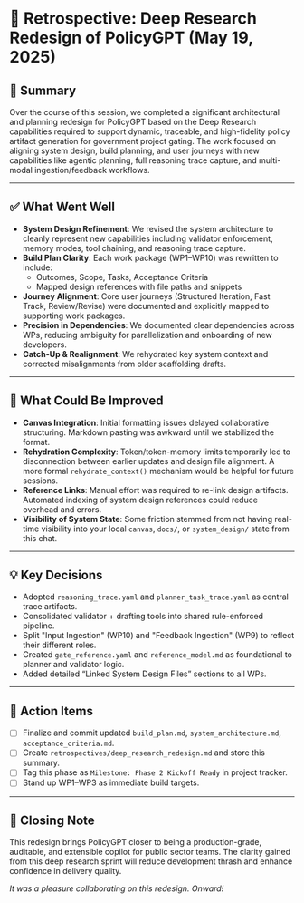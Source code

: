 # 🧠 Retrospective: Deep Research Redesign of PolicyGPT (May 19, 2025)

## 🌟 Summary

Over the course of this session, we completed a significant architectural and planning redesign for PolicyGPT based on the Deep Research capabilities required to support dynamic, traceable, and high-fidelity policy artifact generation for government project gating. The work focused on aligning system design, build planning, and user journeys with new capabilities like agentic planning, full reasoning trace capture, and multi-modal ingestion/feedback workflows.

---

## ✅ What Went Well

- **System Design Refinement**: We revised the system architecture to cleanly represent new capabilities including validator enforcement, memory modes, tool chaining, and reasoning trace capture.
- **Build Plan Clarity**: Each work package (WP1–WP10) was rewritten to include:
  - Outcomes, Scope, Tasks, Acceptance Criteria
  - Mapped design references with file paths and snippets
- **Journey Alignment**: Core user journeys (Structured Iteration, Fast Track, Review/Revise) were documented and explicitly mapped to supporting work packages.
- **Precision in Dependencies**: We documented clear dependencies across WPs, reducing ambiguity for parallelization and onboarding of new developers.
- **Catch-Up & Realignment**: We rehydrated key system context and corrected misalignments from older scaffolding drafts.

---

## 🧩 What Could Be Improved

- **Canvas Integration**: Initial formatting issues delayed collaborative structuring. Markdown pasting was awkward until we stabilized the format.
- **Rehydration Complexity**: Token/token-memory limits temporarily led to disconnection between earlier updates and design file alignment. A more formal `rehydrate_context()` mechanism would be helpful for future sessions.
- **Reference Links**: Manual effort was required to re-link design artifacts. Automated indexing of system design references could reduce overhead and errors.
- **Visibility of System State**: Some friction stemmed from not having real-time visibility into your local `canvas`, `docs/`, or `system_design/` state from this chat.

---

## 💡 Key Decisions

- Adopted `reasoning_trace.yaml` and `planner_task_trace.yaml` as central trace artifacts.
- Consolidated validator + drafting tools into shared rule-enforced pipeline.
- Split "Input Ingestion" (WP10) and "Feedback Ingestion" (WP9) to reflect their different roles.
- Created `gate_reference.yaml` and `reference_model.md` as foundational to planner and validator logic.
- Added detailed “Linked System Design Files” sections to all WPs.

---

## 📌 Action Items

- [ ] Finalize and commit updated `build_plan.md`, `system_architecture.md`, `acceptance_criteria.md`.
- [ ] Create `retrospectives/deep_research_redesign.md` and store this summary.
- [ ] Tag this phase as `Milestone: Phase 2 Kickoff Ready` in project tracker.
- [ ] Stand up WP1–WP3 as immediate build targets.

---

## 🏁 Closing Note

This redesign brings PolicyGPT closer to being a production-grade, auditable, and extensible copilot for public sector teams. The clarity gained from this deep research sprint will reduce development thrash and enhance confidence in delivery quality.

_It was a pleasure collaborating on this redesign. Onward!_
